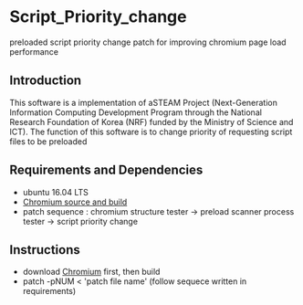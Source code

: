 # Script_Priority_change

preloaded script priority change patch for improving chromium page load performance

## Introduction

This software is a implementation of aSTEAM Project (Next-Generation Information Computing Development Program through the National Research Foundation of Korea (NRF) funded by the Ministry of Science and ICT). The function of this software is to change priority of requesting script files to be preloaded

## Requirements and Dependencies

- ubuntu 16.04 LTS
- [Chromium source and build](https://chromium.googlesource.com/chromium/src/+/master/docs/linux/build_instructions.md)
- patch sequence : chromium structure tester -> preload scanner process tester -> script priority change

## Instructions

- download [Chromium](https://chromium.googlesource.com/chromium/src/+/master/docs/linux/build_instructions.md) first, then build
- patch -pNUM < 'patch file name' (follow sequece written in requirements)
